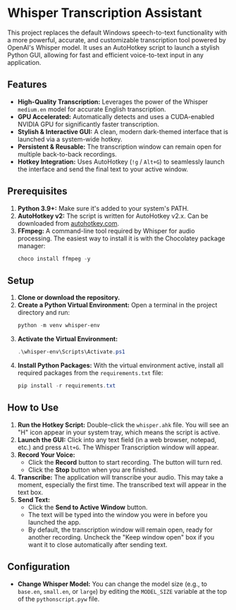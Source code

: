 # Whisper Transcription Assistant

This project replaces the default Windows speech-to-text functionality with a more powerful, accurate, and customizable transcription tool powered by OpenAI's Whisper model. It uses an AutoHotkey script to launch a stylish Python GUI, allowing for fast and efficient voice-to-text input in any application.

## Features

- **High-Quality Transcription:** Leverages the power of the Whisper `medium.en` model for accurate English transcription.
- **GPU Accelerated:** Automatically detects and uses a CUDA-enabled NVIDIA GPU for significantly faster transcription.
- **Stylish & Interactive GUI:** A clean, modern dark-themed interface that is launched via a system-wide hotkey.
- **Persistent & Reusable:** The transcription window can remain open for multiple back-to-back recordings.
- **Hotkey Integration:** Uses AutoHotkey (`!g` / `Alt+G`) to seamlessly launch the interface and send the final text to your active window.

## Prerequisites

1.  **Python 3.9+:** Make sure it's added to your system's PATH.
2.  **AutoHotkey v2:** The script is written for AutoHotkey v2.x. Can be downloaded from [autohotkey.com](https://www.autohotkey.com/).
3.  **FFmpeg:** A command-line tool required by Whisper for audio processing. The easiest way to install it is with the Chocolatey package manager:
    ```powershell
    choco install ffmpeg -y
    ```

## Setup

1.  **Clone or download the repository.**
2.  **Create a Python Virtual Environment:** Open a terminal in the project directory and run:
    ```powershell
    python -m venv whisper-env
    ```
3.  **Activate the Virtual Environment:**
    ```powershell
    .\whisper-env\Scripts\Activate.ps1
    ```
4.  **Install Python Packages:** With the virtual environment active, install all required packages from the `requirements.txt` file:
    ```powershell
    pip install -r requirements.txt
    ```

## How to Use

1.  **Run the Hotkey Script:** Double-click the `whisper.ahk` file. You will see an "H" icon appear in your system tray, which means the script is active.
2.  **Launch the GUI:** Click into any text field (in a web browser, notepad, etc.) and press `Alt+G`. The Whisper Transcription window will appear.
3.  **Record Your Voice:**
    - Click the **Record** button to start recording. The button will turn red.
    - Click the **Stop** button when you are finished.
4.  **Transcribe:** The application will transcribe your audio. This may take a moment, especially the first time. The transcribed text will appear in the text box.
5.  **Send Text:**
    - Click the **Send to Active Window** button.
    - The text will be typed into the window you were in before you launched the app.
    - By default, the transcription window will remain open, ready for another recording. Uncheck the "Keep window open" box if you want it to close automatically after sending text.

## Configuration

- **Change Whisper Model:** You can change the model size (e.g., to `base.en`, `small.en`, or `large`) by editing the `MODEL_SIZE` variable at the top of the `pythonscript.pyw` file. 